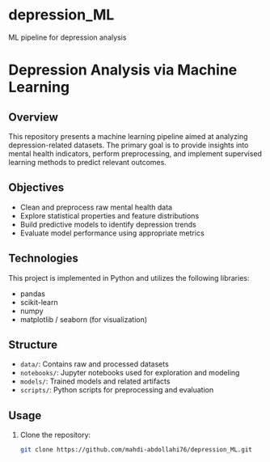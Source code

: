 # depression_ML
ML pipeline for depression analysis
# Depression Analysis via Machine Learning

## Overview

This repository presents a machine learning pipeline aimed at analyzing depression-related datasets. The primary goal is to provide insights into mental health indicators, perform preprocessing, and implement supervised learning methods to predict relevant outcomes.

## Objectives

- Clean and preprocess raw mental health data
- Explore statistical properties and feature distributions
- Build predictive models to identify depression trends
- Evaluate model performance using appropriate metrics

## Technologies

This project is implemented in Python and utilizes the following libraries:

- pandas
- scikit-learn
- numpy
- matplotlib / seaborn (for visualization)

## Structure

- `data/`: Contains raw and processed datasets
- `notebooks/`: Jupyter notebooks used for exploration and modeling
- `models/`: Trained models and related artifacts
- `scripts/`: Python scripts for preprocessing and evaluation

## Usage

1. Clone the repository:

   ```bash
   git clone https://github.com/mahdi-abdollahi76/depression_ML.git
